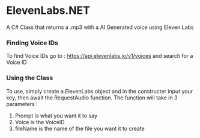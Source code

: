 # ElevenLabs.NET
A C# Class that returns a .mp3 with a AI Generated voice using Eleven Labs

### Finding Voice IDs
To find Voice IDs go to : https://api.elevenlabs.io/v1/voices and search for a Voice ID

### Using the Class
To use, simply create a ElevenLabs object and in the constructer input your key, then await the RequestAudio function. 
The function will take in 3 parameters :
1. Prompt is what you want it to say
2. Voice is the VoiceID
3. fileName is the name of the file you want it to create
